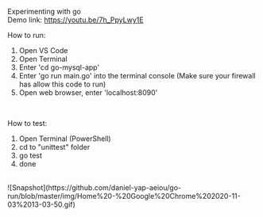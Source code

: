 Experimenting with go
<br/>
Demo link: https://youtu.be/7h_PpyLwy1E
<br/>

How to run:
<br/>
 1. Open VS Code
 2. Open Terminal
 3. Enter 'cd go-mysql-app'
 3. Enter 'go run main.go' into the terminal console (Make sure your firewall has allow this code to run)
 4. Open web browser, enter 'localhost:8090'
 
<br/>

How to test:
<br/>
1. Open Terminal (PowerShell)
2. cd to "unittest" folder
3. go test
4. done

<br/>
![Snapshot](https://github.com/daniel-yap-aeiou/go-run/blob/master/img/Home%20-%20Google%20Chrome%202020-11-03%2013-03-50.gif)
